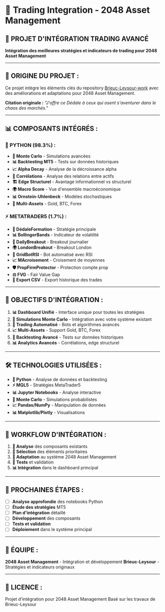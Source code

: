 # 🚀 Trading Integration - 2048 Asset Management

## 🎯 **PROJET D'INTÉGRATION TRADING AVANCÉ**

**Intégration des meilleures stratégies et indicateurs de trading pour 2048 Asset Management**

---

## 🌟 **ORIGINE DU PROJET :**

Ce projet intègre les éléments clés du repository [Brieuc-Leysour-work](https://github.com/andrecng/Brieuc-Leysour-work.git) avec des améliorations et adaptations pour 2048 Asset Management.

**Citation originale :** *"J'offre ce Dédale à ceux qui osent s'aventurer dans le chaos des marchés."*

---

## 📊 **COMPOSANTS INTÉGRÉS :**

### **🐍 PYTHON (98.3%) :**
- **🎲 Monte Carlo** - Simulations avancées
- **📊 Backtesting MT5** - Tests sur données historiques
- **📈 Alpha Decay** - Analyse de la décroissance alpha
- **🔗 Corrélations** - Analyse des relations entre actifs
- **🏗️ Edge Structurel** - Avantage informationnel vs structurel
- **🌍 Macro Score** - Vue d'ensemble macroéconomique
- **📊 Ornstein-Uhlenbeck** - Modèles stochastiques
- **🥇 Multi-Assets** - Gold, BTC, Forex

### **⚡ METATRADER5 (1.7%) :**
- **🎯 DédaleFormation** - Stratégie principale
- **📊 BollingerBands** - Indicateur de volatilité
- **🚀 DailyBreakout** - Breakout journalier
- **🌍 LondonBreakout** - Breakout London
- **🤖 GridBotRSI** - Bot automatisé avec RSI
- **📈 MAcroisement** - Croisement de moyennes
- **🛡️ PropFirmProtector** - Protection compte prop
- **⚖️ FVG** - Fair Value Gap
- **📁 Export CSV** - Export historique des trades

---

## 🚀 **OBJECTIFS D'INTÉGRATION :**

1. **📊 Dashboard Unifié** - Interface unique pour toutes les stratégies
2. **🎲 Simulations Monte Carlo** - Intégration avec votre système existant
3. **🤖 Trading Automatisé** - Bots et algorithmes avancés
4. **📈 Multi-Assets** - Support Gold, BTC, Forex
5. **🔄 Backtesting Avancé** - Tests sur données historiques
6. **📊 Analytics Avancés** - Corrélations, edge structurel

---

## 🛠️ **TECHNOLOGIES UTILISÉES :**

- **🐍 Python** - Analyse de données et backtesting
- **⚡ MQL5** - Stratégies MetaTrader5
- **📊 Jupyter Notebooks** - Analyse interactive
- **🎲 Monte Carlo** - Simulations probabilistes
- **📈 Pandas/NumPy** - Manipulation de données
- **📊 Matplotlib/Plotly** - Visualisations

---

## 🔄 **WORKFLOW D'INTÉGRATION :**

1. **📖 Analyse** des composants existants
2. **🎯 Sélection** des éléments prioritaires
3. **🔄 Adaptation** au système 2048 Asset Management
4. **🧪 Tests** et validation
5. **📊 Intégration** dans le dashboard principal

---

## 🎯 **PROCHAINES ÉTAPES :**

- [ ] **Analyse approfondie** des notebooks Python
- [ ] **Étude des stratégies** MT5
- [ ] **Plan d'intégration** détaillé
- [ ] **Développement** des composants
- [ ] **Tests et validation**
- [ ] **Déploiement** dans le système principal

---

## 💪 **ÉQUIPE :**

**2048 Asset Management** - Intégration et développement
**Brieuc-Leysour** - Stratégies et indicateurs originaux

---

## 📝 **LICENCE :**

Projet d'intégration pour 2048 Asset Management
Basé sur les travaux de Brieuc-Leysour
